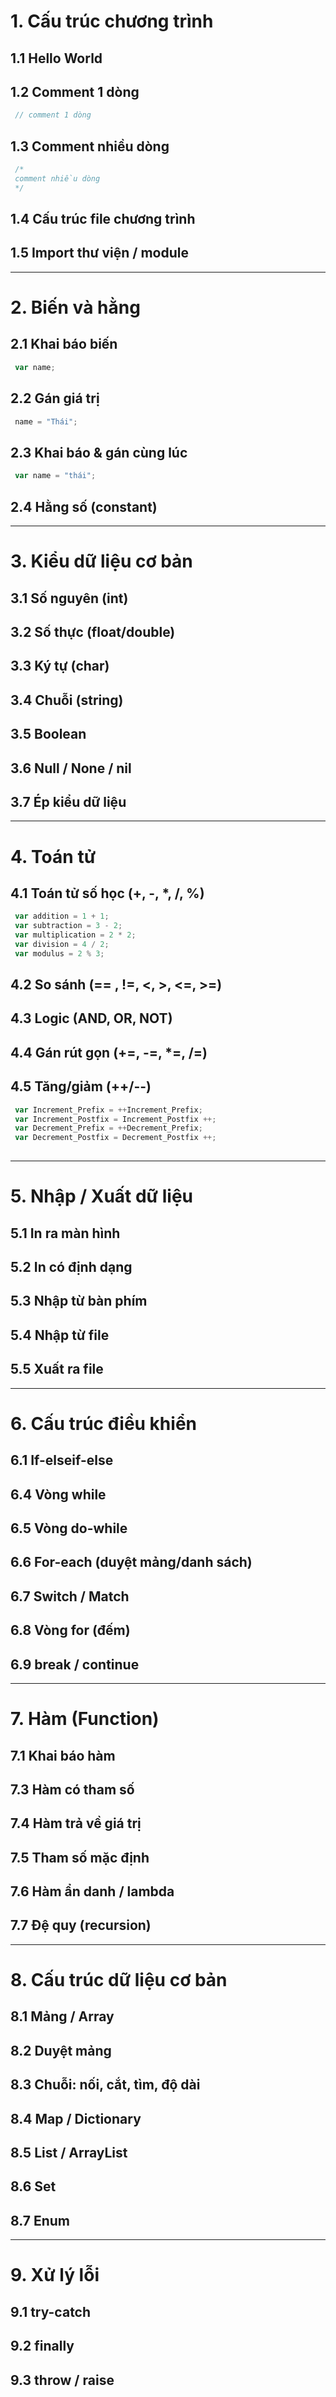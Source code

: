  # 1. Cấu trúc chương trình
 ## 1.1 Hello World
 ## 1.2 Comment 1 dòng
```js
 // comment 1 dòng
```
 ## 1.3 Comment nhiều dòng
```js
 /*
 comment nhiều dòng
 */
```
 ## 1.4 Cấu trúc file chương trình
 ## 1.5 Import thư viện / module
---
# 2. Biến và hằng
 ## 2.1 Khai báo biến
```js
 var name;
```
 ## 2.2 Gán giá trị
```js
 name = "Thái";
```
 ## 2.3 Khai báo & gán cùng lúc
```js
 var name = "thái";
```
 ## 2.4 Hằng số (constant)
---
# 3. Kiểu dữ liệu cơ bản
 ## 3.1 Số nguyên (int)
 ## 3.2 Số thực (float/double)
 ## 3.3 Ký tự (char)
 ## 3.4 Chuỗi (string)
 ## 3.5 Boolean
 ## 3.6 Null / None / nil
 ## 3.7 Ép kiểu dữ liệu
---
# 4. Toán tử
 ## 4.1 Toán tử số học (+, -, *, /, %)
```js
 var addition = 1 + 1;
 var subtraction = 3 - 2;
 var multiplication = 2 * 2;
 var division = 4 / 2;
 var modulus = 2 % 3;
```
 ## 4.2 So sánh (== , !=, <, >, <=, >=)
 ## 4.3 Logic (AND, OR, NOT)
 ## 4.4 Gán rút gọn (+=, -=, *=, /=)
 ## 4.5 Tăng/giảm (++/--)
```js
 var Increment_Prefix = ++Increment_Prefix;
 var Increment_Postfix = Increment_Postfix ++;
 var Decrement_Prefix = ++Decrement_Prefix;
 var Decrement_Postfix = Decrement_Postfix ++;
   
```
---
# 5. Nhập / Xuất dữ liệu
 ## 5.1 In ra màn hình
 ## 5.2 In có định dạng
 ## 5.3 Nhập từ bàn phím
 ## 5.4 Nhập từ file
 ## 5.5 Xuất ra file
---
# 6. Cấu trúc điều khiển
 ## 6.1 If-elseif-else
 ## 6.4 Vòng while
 ## 6.5 Vòng do-while
 ## 6.6 For-each (duyệt mảng/danh sách)
 ## 6.7 Switch / Match
 ## 6.8 Vòng for (đếm)
 ## 6.9 break / continue
---
# 7. Hàm (Function)
 ## 7.1 Khai báo hàm
 ## 7.3 Hàm có tham số
 ## 7.4 Hàm trả về giá trị
 ## 7.5 Tham số mặc định
 ## 7.6 Hàm ẩn danh / lambda
 ## 7.7 Đệ quy (recursion)
---
# 8. Cấu trúc dữ liệu cơ bản
 ## 8.1 Mảng / Array
 ## 8.2 Duyệt mảng
 ## 8.3 Chuỗi: nối, cắt, tìm, độ dài
 ## 8.4 Map / Dictionary 
 ## 8.5 List / ArrayList
 ## 8.6 Set
 ## 8.7 Enum
---
# 9. Xử lý lỗi
 ## 9.1 try-catch
 ## 9.2 finally
 ## 9.3 throw / raise